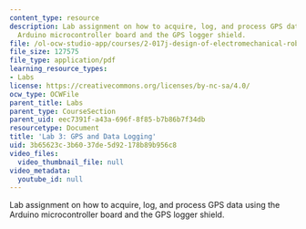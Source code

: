 ```yaml
---
content_type: resource
description: Lab assignment on how to acquire, log, and process GPS data using the
  Arduino microcontroller board and the GPS logger shield.
file: /ol-ocw-studio-app/courses/2-017j-design-of-electromechanical-robotic-systems-fall-2009/3b65623c3b6037de5d92178b89b956c8_MIT2_017JF09_lab3.pdf
file_size: 127575
file_type: application/pdf
learning_resource_types:
- Labs
license: https://creativecommons.org/licenses/by-nc-sa/4.0/
ocw_type: OCWFile
parent_title: Labs
parent_type: CourseSection
parent_uid: eec7391f-a43a-696f-8f85-b7b86b7f34db
resourcetype: Document
title: 'Lab 3: GPS and Data Logging'
uid: 3b65623c-3b60-37de-5d92-178b89b956c8
video_files:
  video_thumbnail_file: null
video_metadata:
  youtube_id: null
---
```

Lab assignment on how to acquire, log, and process GPS data using the Arduino microcontroller board and the GPS logger shield.